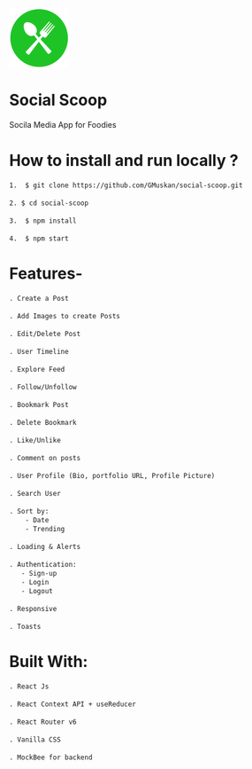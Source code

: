 ![alt text](https://github.com/GMuskan/social-scoop/blob/main/social-scoop/public/favicon.ico)

# Social Scoop
Socila Media App for Foodies

# How to install and run locally ?

    1.  $ git clone https://github.com/GMuskan/social-scoop.git

    2. $ cd social-scoop

    3.  $ npm install

    4.  $ npm start
    
# Features-

    . Create a Post

    . Add Images to create Posts

    . Edit/Delete Post

    . User Timeline

    . Explore Feed

    . Follow/Unfollow

    . Bookmark Post

    . Delete Bookmark

    . Like/Unlike

    . Comment on posts

    . User Profile (Bio, portfolio URL, Profile Picture)

    . Search User

    . Sort by:
        - Date
        - Trending

    . Loading & Alerts

    . Authentication:
       - Sign-up
       - Login
       - Logout

    . Responsive

    . Toasts

# Built With:

    . React Js

    . React Context API + useReducer

    . React Router v6

    . Vanilla CSS

    . MockBee for backend
    





